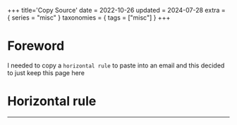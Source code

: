 +++
title='Copy Source'
date = 2022-10-26
updated = 2024-07-28
extra = { series = "misc" }
taxonomies = { tags = ["misc"] }
+++

# Foreword

I needed to copy a `horizontal rule` to paste into an email and this decided to just keep this page here

# Horizontal rule

---
